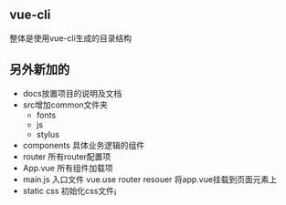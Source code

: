 ## vue-cli
整体是使用vue-cli生成的目录结构

## 另外新加的
- docs放置项目的说明及文档
- src增加common文件夹
  - fonts
  - js
  - stylus
- components
  具体业务逻辑的组件
- router
  所有router配置项
- App.vue
  所有组件加载项
- main.js
  入口文件
  vue.use
    router
    resouer
  将app.vue挂载到页面元素上
- static
  css
    初始化css文件¡